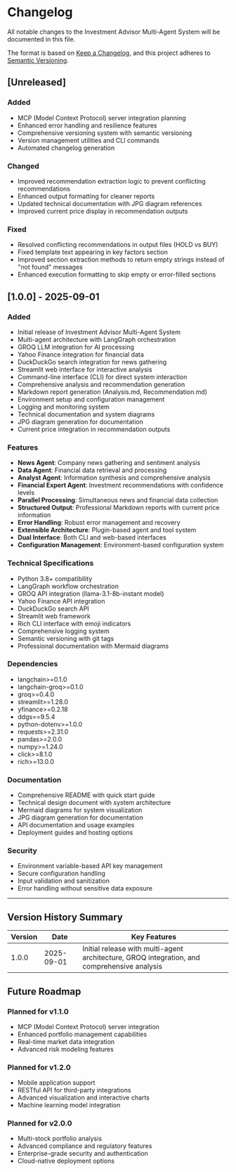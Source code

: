 # Changelog

All notable changes to the Investment Advisor Multi-Agent System will be documented in this file.

The format is based on [Keep a Changelog](https://keepachangelog.com/en/1.0.0/),
and this project adheres to [Semantic Versioning](https://semver.org/spec/v2.0.0.html).

## [Unreleased]

### Added
- MCP (Model Context Protocol) server integration planning
- Enhanced error handling and resilience features
- Comprehensive versioning system with semantic versioning
- Version management utilities and CLI commands
- Automated changelog generation

### Changed
- Improved recommendation extraction logic to prevent conflicting recommendations
- Enhanced output formatting for cleaner reports
- Updated technical documentation with JPG diagram references
- Improved current price display in recommendation outputs

### Fixed
- Resolved conflicting recommendations in output files (HOLD vs BUY)
- Fixed template text appearing in key factors section
- Improved section extraction methods to return empty strings instead of "not found" messages
- Enhanced execution formatting to skip empty or error-filled sections

## [1.0.0] - 2025-09-01

### Added
- Initial release of Investment Advisor Multi-Agent System
- Multi-agent architecture with LangGraph orchestration
- GROQ LLM integration for AI processing
- Yahoo Finance integration for financial data
- DuckDuckGo search integration for news gathering
- Streamlit web interface for interactive analysis
- Command-line interface (CLI) for direct system interaction
- Comprehensive analysis and recommendation generation
- Markdown report generation (Analysis.md, Recommendation.md)
- Environment setup and configuration management
- Logging and monitoring system
- Technical documentation and system diagrams
- JPG diagram generation for documentation
- Current price integration in recommendation outputs

### Features
- **News Agent**: Company news gathering and sentiment analysis
- **Data Agent**: Financial data retrieval and processing
- **Analyst Agent**: Information synthesis and comprehensive analysis
- **Financial Expert Agent**: Investment recommendations with confidence levels
- **Parallel Processing**: Simultaneous news and financial data collection
- **Structured Output**: Professional Markdown reports with current price information
- **Error Handling**: Robust error management and recovery
- **Extensible Architecture**: Plugin-based agent and tool system
- **Dual Interface**: Both CLI and web-based interfaces
- **Configuration Management**: Environment-based configuration system

### Technical Specifications
- Python 3.8+ compatibility
- LangGraph workflow orchestration
- GROQ API integration (llama-3.1-8b-instant model)
- Yahoo Finance API integration
- DuckDuckGo search API
- Streamlit web framework
- Rich CLI interface with emoji indicators
- Comprehensive logging system
- Semantic versioning with git tags
- Professional documentation with Mermaid diagrams

### Dependencies
- langchain>=0.1.0
- langchain-groq>=0.1.0
- groq>=0.4.0
- streamlit>=1.28.0
- yfinance>=0.2.18
- ddgs==9.5.4
- python-dotenv>=1.0.0
- requests>=2.31.0
- pandas>=2.0.0
- numpy>=1.24.0
- click>=8.1.0
- rich>=13.0.0

### Documentation
- Comprehensive README with quick start guide
- Technical design document with system architecture
- Mermaid diagrams for system visualization
- JPG diagram generation for documentation
- API documentation and usage examples
- Deployment guides and hosting options

### Security
- Environment variable-based API key management
- Secure configuration handling
- Input validation and sanitization
- Error handling without sensitive data exposure

---

## Version History Summary

| Version | Date | Key Features |
|---------|------|--------------|
| 1.0.0 | 2025-09-01 | Initial release with multi-agent architecture, GROQ integration, and comprehensive analysis |

## Future Roadmap

### Planned for v1.1.0
- MCP (Model Context Protocol) server integration
- Enhanced portfolio management capabilities
- Real-time market data integration
- Advanced risk modeling features

### Planned for v1.2.0
- Mobile application support
- RESTful API for third-party integrations
- Advanced visualization and interactive charts
- Machine learning model integration

### Planned for v2.0.0
- Multi-stock portfolio analysis
- Advanced compliance and regulatory features
- Enterprise-grade security and authentication
- Cloud-native deployment options
